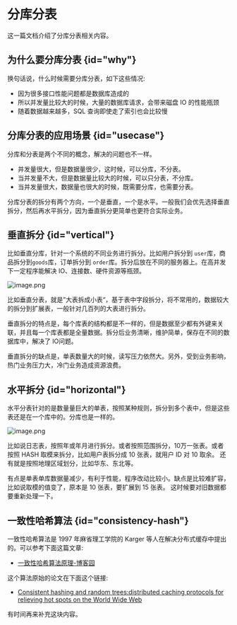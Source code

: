 # 分库分表

这一篇文档介绍了分库分表相关内容。

## 为什么要分库分表 {id="why"}

换句话说，什么时候需要分库分表，如下这些情况:

- 因为很多接口性能问题都是数据库造成的
- 所以并发量比较大的时候，大量的数据库请求，会带来磁盘 IO 的性能瓶颈
- 随着数据越来越多，SQL 查询即使走了索引也会比较慢

## 分库分表的应用场景 {id="usecase"}

分库和分表是两个不同的概念，解决的问题也不一样。

- 并发量很大，但是数据量很少，这时候，可以分库，不分表。
- 当并发量不大，但是数据量比较大的时候，可以只分表，不分库。
- 当并发量很大，数据量也很大的时候，既需要分库，也需要分表。

分库分表的拆分有两个方向，一个是垂直，一个是水平。一般我们会优先选择垂直拆分，然后再水平拆分，因为垂直拆分更简单也更符合实际业务。

## 垂直拆分 {id="vertical"}

比如垂直分库，针对一个系统的不同业务进行拆分。比如用户拆分到 `user`库，商品拆分到`goods`库，订单拆分到 `order`库。拆分后放在不同的服务器上。在高并发下一定程序能解决 IO、连接数、硬件资源等瓶颈。

![image.png](http://file-linker.oss-cn-hangzhou.aliyuncs.com/eZIei8ezVpcXpAoCmBBe.png)

比如垂直分表，就是”大表拆成小表“，基于表中字段拆分，将不常用的，数据较大的拆分到扩展表，一般针对几百列的大表进行拆分。

垂直拆分的特点是，每个库表的结构都是不一样的，但是数据至少都有外键来关联，并且每一个库表都是全量数据。拆分后业务清晰，维护简单，保存在不同的数据库中，解决了 IO问题。　

垂直拆分的缺点是，单表数量大的时候，读写压力依然大。另外，受到业务影响，热门业务压力大，冷门业务造成资源浪费。

## 水平拆分 {id="horizontal"}

水平分表针对的是数量量巨大的单表，按照某种规则，拆分到多个表中，但是这些表还是在一个库中的。分库也是一样的。

![image.png](http://file-linker.oss-cn-hangzhou.aliyuncs.com/bFjPmhACgqYjKjMiSIRh.png)

比如说日志表，按照年或年月进行拆分。或者按照范围拆分，10万一张表。或者按照 HASH 取模来拆分，比如用户表拆分成 10 张表，就用户 ID 对 10 取余。 还有就是按照地理区域划分，比如华东、东北等。

有点是单表单库数据量减少，有利于性能，程序改动比较小。缺点是比较难扩容，比如说取模的值变了，原本是 10 张表，要扩展到 15 张表。 这时候要对旧数据都要重新处理一下。

## 一致性哈希算法 {id="consistency-hash"}

一致性哈希算法是 1997 年麻省理工学院的 Karger 等人在解决分布式缓存中提出的。可以参考下面这篇文章:

- [一致性哈希算法原理-博客园](https://www.cnblogs.com/lpfuture/p/5796398.html)

这个算法原始的论文在下面这个链接:

- [Consistent hashing and random trees:distributed caching protocols for relieving hot spots on the World Wide Web](https://dl.acm.org/doi/10.1145/258533.258660)

有时间再来补充这块内容。
